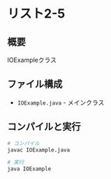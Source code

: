 # リスト2-5

## 概要
IOExampleクラス

## ファイル構成
- `IOExample.java` - メインクラス

## コンパイルと実行
```bash
# コンパイル
javac IOExample.java

# 実行
java IOExample
```
